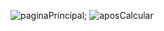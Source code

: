![paginaPrincipal](https://cdn.discordapp.com/attachments/793588034024767501/819030084190732338/unknown.png);
![aposCalcular](https://cdn.discordapp.com/attachments/793588034024767501/819030340822892595/unknown.png)
